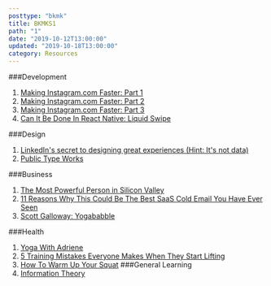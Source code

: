 ```yaml
---
posttype: "bkmk"
title: BKMKS1
path: "1"
date: "2019-10-12T13:00:00"
updated: "2019-10-18T13:00:00"
category: Resources
---
```

###Development
1. [Making Instagram.com Faster: Part 1](https://instagram-engineering.com/making-instagram-com-faster-part-1-62cc0c327538)
1. [Making Instagram.com Faster: Part 2](https://instagram-engineering.com/making-instagram-com-faster-part-2-f350c8fba0d4)
1. [Making Instagram.com Faster: Part 3](https://instagram-engineering.com/making-instagram-com-faster-part-3-cache-first-6f3f130b9669?gi=c79102bf8de8)
1. [Can It Be Done In React Native: Liquid Swipe](https://www.youtube.com/watch?v=gLopy2MCAqM&fbclid=IwAR0IGB8n-SULs_bPl8o6BiwPhz0y9S0BsgeQIO6dSAnbQkKOAccoK2whN6E)

###Design
1. [LinkedIn's secret to designing great experiences (Hint: It's not data)](https://dribbble.com/stories/2019/09/27/the-secret-to-designing-great-user-experiences)
1. [Public Type Works](https://www.publictype.works/)

###Business
1. [The Most Powerful Person in Silicon Valley](https://www.fastcompany.com/90285552/the-most-powerful-person-in-silicon-valley)
1. [11 Reasons Why This Could Be The Best SaaS Cold Email You Have Ever Seen](https://saashacker.co/saas-cold-email)
1. [Scott Galloway: Yogababble](https://www.profgalloway.com/yogababble)

###Health
1. [Yoga With Adriene](https://www.youtube.com/channel/UCFKE7WVJfvaHW5q283SxchA)
1. [5 Training Mistakes Everyone Makes When They Start Lifting](https://www.youtube.com/watch?v=Dp3truKibtc)
1. [How To Warm Up Your Squat](https://www.youtube.com/watch?v=ZocFmMrJz6I)
###General Learning
1. [Information Theory](https://www.khanacademy.org/computing/computer-science/informationtheory)
